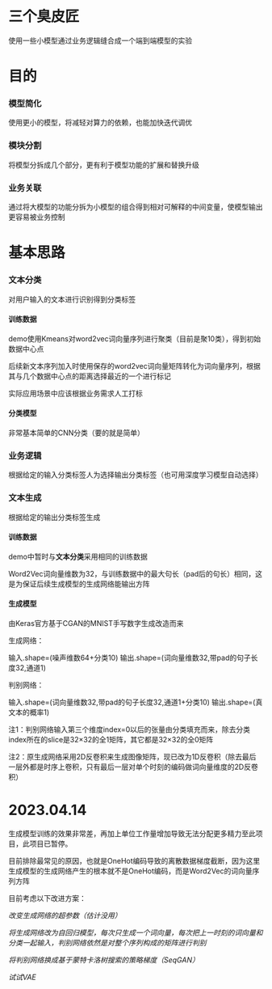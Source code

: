 # 三个臭皮匠
使用一些小模型通过业务逻辑缝合成一个端到端模型的实验
# 目的
### 模型简化
使用更小的模型，将减轻对算力的依赖，也能加快迭代调优
### 模块分割
将模型分拆成几个部分，更有利于模型功能的扩展和替换升级
### 业务关联
通过将大模型的功能分拆为小模型的组合得到相对可解释的中间变量，使模型输出更容易被业务控制
# 基本思路
### 文本分类
对用户输入的文本进行识别得到分类标签
#### 训练数据
demo使用Kmeans对word2vec词向量序列进行聚类（目前是聚10类），得到初始数据中心点

后续新文本序列加入时使用保存的word2vec词向量矩阵转化为词向量序列，根据其与几个数据中心点的距离选择最近的一个进行标记

实际应用场景中应该根据业务需求人工打标
#### 分类模型
非常基本简单的CNN分类（要的就是简单）
### 业务逻辑
根据给定的输入分类标签人为选择输出分类标签（也可用深度学习模型自动选择）
### 文本生成
根据给定的输出分类标签生成
#### 训练数据
demo中暂时与**文本分类**采用相同的训练数据

Word2Vec词向量维数为32，与训练数据中的最大句长（pad后的句长）相同，这是为保证后续生成模型的生成网络能输出方阵
#### 生成模型
由Keras官方基于CGAN的MNIST手写数字生成改造而来

生成网络：

输入.shape=(噪声维数64+分类10) 输出.shape=(词向量维数32,带pad的句子长度32,通道1)

判别网络：

输入.shape=(词向量维数32,带pad的句子长度32,通道1+分类10) 输出.shape=(真文本的概率1)

注1：判别网络输入第三个维度index=0以后的张量由分类填充而来，除去分类index所在的slice是32×32的全1矩阵，其它都是32×32的全0矩阵

注2：原生成网络采用2D反卷积来生成图像矩阵，现已改为1D反卷积（除去最后一层外都是时序上卷积，只有最后一层对单个时刻的编码做词向量维度的2D反卷积）
# 2023.04.14
生成模型训练的效果非常差，再加上单位工作量增加导致无法分配更多精力至此项目，此项目已暂停。

目前排除最常见的原因，也就是OneHot编码导致的离散数据梯度截断，因为这里生成模型的生成网络产生的根本就不是OneHot编码，而是Word2Vec的词向量序列方阵

目前考虑以下改进方案：

*改变生成网络的超参数（估计没用）*

*将生成网络改为自回归模型，每次只生成一个词向量，每次把上一时刻的词向量和分类一起输入，判别网络依然是对整个序列构成的矩阵进行判别*

*将判别网络换成基于蒙特卡洛树搜索的策略梯度（SeqGAN）*

*试试VAE*
